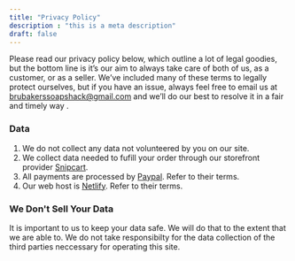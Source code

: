 ```yaml
---
title: "Privacy Policy"
description : "this is a meta description"
draft: false
---
```


Please read our privacy policy below, which outline a lot of legal goodies, but the bottom line is it’s our aim to always take care of both of us, as a customer, or as a seller. We’ve included many of these terms to legally protect ourselves, but if you have an issue, always feel free to email us at brubakerssoapshack@gmail.com and we’ll do our best to resolve it in a fair and timely way .

### Data

1) We do not collect any data not volunteered by you on our site.
2) We collect data needed to fufill your order through our storefront provider [Snipcart](https://snipcart.com/).
3) All payments are processed by [Paypal](https://www.paypal.com/webapps/mpp/ua/privacy-full). Refer to their terms.
4) Our web host is [Netlify](https://www.netlify.com/). Refer to their terms.

### We Don't Sell Your Data

It is important to us to keep your data safe. We will do that to the extent that we are able to. We do not take responsibilty for the data collection of the third parties neccessary for operating this site.
